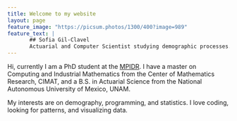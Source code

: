 ```yaml
---
title: Welcome to my website
layout: page
feature_image: "https://picsum.photos/1300/400?image=989"
feature_text: |
       ## Sofia Gil-Clavel
       Actuarial and Computer Scientist studying demographic processes.
---
```


Hi, currently I am a PhD student at the [MPIDR](https://www.demogr.mpg.de/en/institute/staff_directory_1899/beatriz_sofa_gil_3775.htm). I have a master on Computing and Industrial Mathematics from the Center of Mathematics Research, CIMAT, and a B.S. in Actuarial Science from the National Autonomous University of Mexico, UNAM. 

My interests are on demography, programming, and statistics. I love coding, looking for patterns, and visualizing data.
